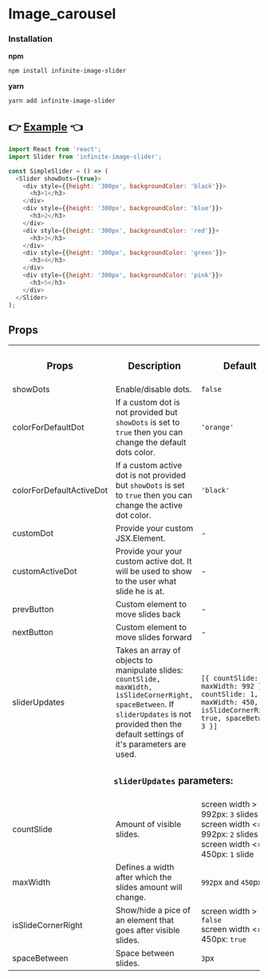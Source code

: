 # Image_carousel

### Installation
**npm**

```bash
npm install infinite-image-slider
```

**yarn**

```bash
yarn add infinite-image-slider
```

## 👉 [Example](https://codesandbox.io/s/infinite-image-slider-8y1ts3) 👈
```js
import React from 'react';
import Slider from 'infinite-image-slider';

const SimpleSlider = () => (
  <Slider showDots={true}>
    <div style={{height: '300px', backgroundColor: 'black'}}>
      <h3>1</h3>
    </div>
    <div style={{height: '300px', backgroundColor: 'blue'}}>
      <h3>2</h3>
    </div>
    <div style={{height: '300px', backgroundColor: 'red'}}>
      <h3>3</h3>
    </div>
    <div style={{height: '300px', backgroundColor: 'green'}}>
      <h3>4</h3>
    </div>
    <div style={{height: '300px', backgroundColor: 'pink'}}>
      <h3>5</h3>
    </div>
  </Slider>
);
```

## **Props**

<table width='100%'>
  <tr>
    <th><h3><b>Props</b></h3></th>
    <th><h3><b>Description</b></h3></th>
    <th><h3><b>Default</b></h3></th>
    <th><h3><b>Type</b></h3></th>
  </tr>
  <tr>
    <td>showDots</td>
    <td>Enable/disable dots.</td>
    <td><code>false</code></td>
    <td>boolean</td>
  </tr>
  <tr>
    <td>colorForDefaultDot</td>
    <td>
      If a custom dot is not provided but <code>showDots</code> is set to
      <code>true</code> then you can change the default dots color.
    </td>
    <td><code>'orange'</code></td>
    <td>string</td>
  </tr>
  <tr>
    <td>colorForDefaultActiveDot</td>
    <td>
      If a custom active dot is not provided but <code>showDots</code> is set
      to <code>true</code> then you can change the active dot color.
    </td>
    <td><code>'black'</code></td>
    <td>string</td>
  </tr>
  <tr>
    <td>customDot</td>
    <td>Provide your custom JSX.Element.</td>
    <td>-</td>
    <td>JSX.Element</td>
  </tr>
  <tr>
    <td>customActiveDot</td>
    <td>
      Provide your your custom active dot. It will be
      used to show to the user what slide he is at.
    </td>
    <td>-</td>
    <td>JSX.Element</td>
  </tr>
  <tr>
    <td>prevButton</td>
    <td>Custom element to move slides back</td>
    <td>-</td>
    <td>ReactNode</td>
  </tr>
  <tr>
    <td>nextButton</td>
    <td>Custom element to move slides forward</td>
    <td>-</td>
    <td>ReactNode</td>
  </tr>
  <tr>
    <td>sliderUpdates</td>
    <td>
      Takes an array of objects to manipulate slides:
      <code>countSlide, maxWidth, isSlideCornerRight, spaceBetween</code>.
      If <code>sliderUpdates</code> is not provided then the default
      settings of it's parameters are used.
    </td>
    <td>
      <div>
        <code>[{ countSlide: 2, maxWidth: 992 }, { countSlide: 1, maxWidth: 450, isSlideCornerRight: true, spaceBetween: 3 }]</code>
      </div>
    </td>
    <td>array</td>
  </tr>
  <tr>
    <td colspan="4" align='center'>
      <h3><code>sliderUpdates</code> parameters:</h3>
    </td>
  </tr>
  <tr>
    <td>countSlide</td>
    <td>Amount of visible slides.</td>
    <td>
      <div>screen width > 992px: <code>3</code> slides</div>
      <div>screen width <= 992px: <code>2</code> slides</div>
      <div>screen width <= 450px: <code>1</code> slide</div>
    </td>
    <td>number</td>
  </tr>
  <tr>
    <td>maxWidth</td>
    <td>Defines a width after which the slides amount will change.</td>
    <td><code>992</code>px and <code>450</code>px</td>
    <td>number</td>
  </tr>
  <tr>
    <td>isSlideCornerRight</td>
    <td>Show/hide a pice of an element that goes after visible slides.</td>
    <td>
      <div>screen width > 450: <code>false</code></div>
      <div>screen width <= 450px: <code>true</code></div>
    </td>
    <td>boolean</td>
  </tr>
  <tr>
    <td>spaceBetween</td>
    <td>Space between slides.</td>
    <td><code>3</code>px</td>
    <td>number</td>
  </tr>
</table>
